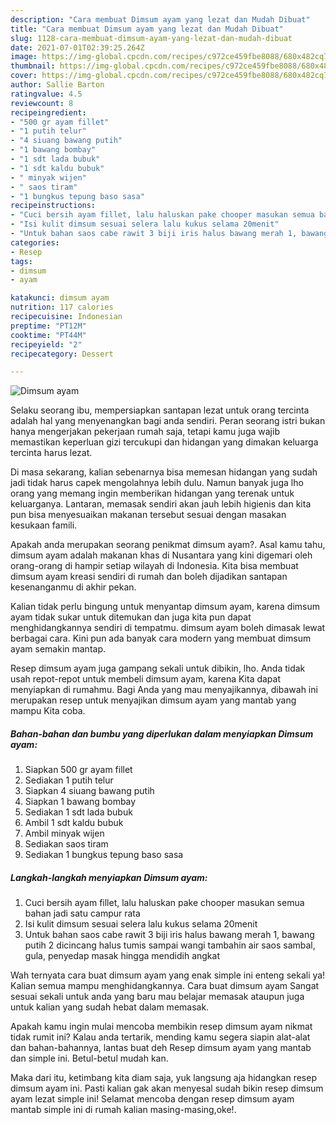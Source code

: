 ```yaml
---
description: "Cara membuat Dimsum ayam yang lezat dan Mudah Dibuat"
title: "Cara membuat Dimsum ayam yang lezat dan Mudah Dibuat"
slug: 1128-cara-membuat-dimsum-ayam-yang-lezat-dan-mudah-dibuat
date: 2021-07-01T02:39:25.264Z
image: https://img-global.cpcdn.com/recipes/c972ce459fbe8088/680x482cq70/dimsum-ayam-foto-resep-utama.jpg
thumbnail: https://img-global.cpcdn.com/recipes/c972ce459fbe8088/680x482cq70/dimsum-ayam-foto-resep-utama.jpg
cover: https://img-global.cpcdn.com/recipes/c972ce459fbe8088/680x482cq70/dimsum-ayam-foto-resep-utama.jpg
author: Sallie Barton
ratingvalue: 4.5
reviewcount: 8
recipeingredient:
- "500 gr ayam fillet"
- "1 putih telur"
- "4 siuang bawang putih"
- "1 bawang bombay"
- "1 sdt lada bubuk"
- "1 sdt kaldu bubuk"
- " minyak wijen"
- " saos tiram"
- "1 bungkus tepung baso sasa"
recipeinstructions:
- "Cuci bersih ayam fillet, lalu haluskan pake chooper masukan semua bahan jadi satu campur rata"
- "Isi kulit dimsum sesuai selera lalu kukus selama 20menit"
- "Untuk bahan saos cabe rawit 3 biji iris halus bawang merah 1, bawang putih 2 dicincang halus tumis sampai wangi tambahin air saos sambal, gula, penyedap masak hingga mendidih angkat"
categories:
- Resep
tags:
- dimsum
- ayam

katakunci: dimsum ayam 
nutrition: 117 calories
recipecuisine: Indonesian
preptime: "PT12M"
cooktime: "PT44M"
recipeyield: "2"
recipecategory: Dessert

---
```



![Dimsum ayam](https://img-global.cpcdn.com/recipes/c972ce459fbe8088/680x482cq70/dimsum-ayam-foto-resep-utama.jpg)

Selaku seorang ibu, mempersiapkan santapan lezat untuk orang tercinta adalah hal yang menyenangkan bagi anda sendiri. Peran seorang istri bukan hanya mengerjakan pekerjaan rumah saja, tetapi kamu juga wajib memastikan keperluan gizi tercukupi dan hidangan yang dimakan keluarga tercinta harus lezat.

Di masa  sekarang, kalian sebenarnya bisa memesan hidangan yang sudah jadi tidak harus capek mengolahnya lebih dulu. Namun banyak juga lho orang yang memang ingin memberikan hidangan yang terenak untuk keluarganya. Lantaran, memasak sendiri akan jauh lebih higienis dan kita pun bisa menyesuaikan makanan tersebut sesuai dengan masakan kesukaan famili. 



Apakah anda merupakan seorang penikmat dimsum ayam?. Asal kamu tahu, dimsum ayam adalah makanan khas di Nusantara yang kini digemari oleh orang-orang di hampir setiap wilayah di Indonesia. Kita bisa membuat dimsum ayam kreasi sendiri di rumah dan boleh dijadikan santapan kesenanganmu di akhir pekan.

Kalian tidak perlu bingung untuk menyantap dimsum ayam, karena dimsum ayam tidak sukar untuk ditemukan dan juga kita pun dapat menghidangkannya sendiri di tempatmu. dimsum ayam boleh dimasak lewat berbagai cara. Kini pun ada banyak cara modern yang membuat dimsum ayam semakin mantap.

Resep dimsum ayam juga gampang sekali untuk dibikin, lho. Anda tidak usah repot-repot untuk membeli dimsum ayam, karena Kita dapat menyiapkan di rumahmu. Bagi Anda yang mau menyajikannya, dibawah ini merupakan resep untuk menyajikan dimsum ayam yang mantab yang mampu Kita coba.

<!--inarticleads1-->

##### Bahan-bahan dan bumbu yang diperlukan dalam menyiapkan Dimsum ayam:

1. Siapkan 500 gr ayam fillet
1. Sediakan 1 putih telur
1. Siapkan 4 siuang bawang putih
1. Siapkan 1 bawang bombay
1. Sediakan 1 sdt lada bubuk
1. Ambil 1 sdt kaldu bubuk
1. Ambil  minyak wijen
1. Sediakan  saos tiram
1. Sediakan 1 bungkus tepung baso sasa




<!--inarticleads2-->

##### Langkah-langkah menyiapkan Dimsum ayam:

1. Cuci bersih ayam fillet, lalu haluskan pake chooper masukan semua bahan jadi satu campur rata
1. Isi kulit dimsum sesuai selera lalu kukus selama 20menit
1. Untuk bahan saos cabe rawit 3 biji iris halus bawang merah 1, bawang putih 2 dicincang halus tumis sampai wangi tambahin air saos sambal, gula, penyedap masak hingga mendidih angkat




Wah ternyata cara buat dimsum ayam yang enak simple ini enteng sekali ya! Kalian semua mampu menghidangkannya. Cara buat dimsum ayam Sangat sesuai sekali untuk anda yang baru mau belajar memasak ataupun juga untuk kalian yang sudah hebat dalam memasak.

Apakah kamu ingin mulai mencoba membikin resep dimsum ayam nikmat tidak rumit ini? Kalau anda tertarik, mending kamu segera siapin alat-alat dan bahan-bahannya, lantas buat deh Resep dimsum ayam yang mantab dan simple ini. Betul-betul mudah kan. 

Maka dari itu, ketimbang kita diam saja, yuk langsung aja hidangkan resep dimsum ayam ini. Pasti kalian gak akan menyesal sudah bikin resep dimsum ayam lezat simple ini! Selamat mencoba dengan resep dimsum ayam mantab simple ini di rumah kalian masing-masing,oke!.

